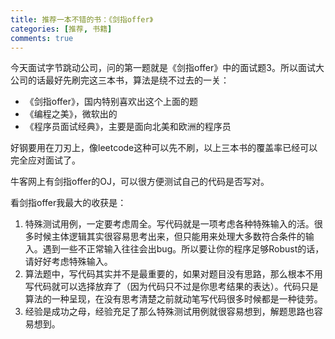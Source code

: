 ```yaml
---
title: 推荐一本不错的书：《剑指offer》
categories: [推荐, 书籍]
comments: true
---
```


今天面试字节跳动公司，问的第一题就是《剑指offer》中的面试题3。所以面试大公司的话最好先刷完这三本书，算法是绕不过去的一关：

- 《剑指offer》，国内特别喜欢出这个上面的题
- 《编程之美》，微软出的
- 《程序员面试经典》，主要是面向北美和欧洲的程序员

<!--more-->

好钢要用在刀刃上，像leetcode这种可以先不刷，以上三本书的覆盖率已经可以完全应对面试了。

牛客网上有剑指offer的OJ，可以很方便测试自己的代码是否写对。

看剑指offer我最大的收获是：
1. 特殊测试用例，一定要考虑周全。写代码就是一项考虑各种特殊输入的活。很多时候主体逻辑其实很容易思考出来，但只能用来处理大多数符合条件的输入。遇到一些不正常输入往往会出bug。所以要让你的程序足够Robust的话，请好好考虑特殊输入。
2. 算法题中，写代码其实并不是最重要的，如果对题目没有思路，那么根本不用写代码就可以选择放弃了（因为代码只不过是你思考结果的表达）。代码只是算法的一种呈现，在没有思考清楚之前就动笔写代码很多时候都是一种徒劳。
3. 经验是成功之母，经验充足了那么特殊测试用例就很容易想到，解题思路也容易想到。